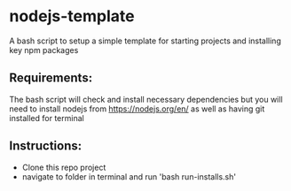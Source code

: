 # nodejs-template
A bash script to setup a simple template for starting projects and installing key npm packages

## Requirements:
The bash script will check and install necessary dependencies but you will need to install nodejs from https://nodejs.org/en/
as well as having git installed for terminal

## Instructions:
  - Clone this repo project 
  - navigate to folder in terminal and run 'bash run-installs.sh'

